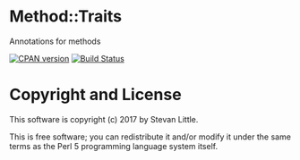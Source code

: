 # Method::Traits

Annotations for methods

[![CPAN version](https://badge.fury.io/pl/Method-Traits.svg)](https://metacpan.org/pod/Method-Traits)
[![Build Status](https://travis-ci.org/stevan/p5-MOP.svg?branch=master)](https://travis-ci.org/stevan/p5-MOP)

# Copyright and License

This software is copyright (c) 2017 by Stevan Little.

This is free software; you can redistribute it and/or modify it under
the same terms as the Perl 5 programming language system itself.

